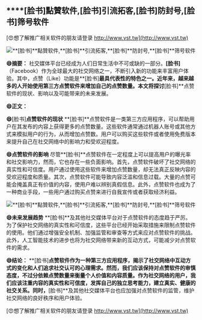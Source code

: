 ## ****[脸书]**點贊软件,**[脸书]**引流拓客,**[脸书]**防封号,**[脸书]**筛号软件**

[😍想了解推广相关软件的朋友请登录 http://www.vst.tw](http://www.vst.tw)

 <center><img src="https://vst.tw/MP4/tuiguang/png/4.png" alt="**[脸书]**點贊软件,**[脸书]**引流拓客,**[脸书]**防封号,**[脸书]**筛号软件"></center>

**😄摘要：**
社交媒体平台已经成为人们日常生活中不可或缺的一部分。**[脸书]**（Facebook）作为全球最大的社交网络之一，不断引入新的功能来丰富用户体验。其中，点赞（Like）功能是**[脸书]**最具代表性的特色之一。近年来，越来越多的人开始使用第三方点赞软件来增加自己的点赞数量。本文将探讨**[脸书]**点赞软件的现状、影响以及可能带来的未来发展。

**😄正文：**

**😄**[脸书]**点赞软件的现状**
**[脸书]**点赞软件是一类第三方应用程序，可以帮助用户在其发布的内容上获得更多的点赞数量。这些软件通常通过机器人账号或其他方式来模拟用户的行为，从而增加点赞数。用户可以购买这些软件或者使用免费版本来提升自己在社交网络中的影响力和受欢迎程度。

**😄点赞软件的影响**
尽管**[脸书]**点赞软件在一定程度上可以提高用户的曝光率和社交影响力，然而，它也存在一些负面影响。首先，点赞软件破坏了社交网络的真实性和可信度。用户通过使用这些软件来增加点赞数量，却无法真正反映内容的受欢迎程度和质量。其次，点赞软件可能导致内容泛滥和信息过载。大量的点赞可能会掩盖真正有价值的内容，使用户难以辨别真假信息。此外，点赞软件也成为了一种商业手段，一些用户通过购买点赞来进行自我宣传或者获取经济利益。

 <center><img src="https://vst.tw/MP4/tuiguang/png/8.png" alt="**[脸书]**點贊软件,**[脸书]**引流拓客,**[脸书]**防封号,**[脸书]**筛号软件"></center>

**😄未来发展趋势**
**[脸书]**及其他社交媒体平台对于点赞软件的态度趋于严厉。为了保护社交网络的真实性和可信度，这些平台已经开始采取措施来限制点赞软件的使用。他们通过增强安全机制、加强监管和审查等方式来应对点赞软件的挑战。此外，人工智能技术的进步也将为社交网络带来新的互动方式，可能减少对点赞软件的需求。

**😄结论：**
**[脸书]**点赞软件作为一种第三方应用程序，揭示了社交网络中互动方式的变化和人们追求社交认可的心理需求。然而，我们应该保持对点赞软件的审慎态度，不过分依赖点赞数量来衡量个人价值和内容质量。作为社交网络的用户，我们应该注重内容的真实性和可信度，发挥自己的独立思考能力，建立真实、健康的社交关系。同时，**[脸书]**及其他社交媒体平台也应加强对点赞软件的监管，维护社交网络的良好秩序和用户体验。

[😍想了解推广相关软件的朋友请登录 http://www.vst.tw](http://www.vst.tw)



